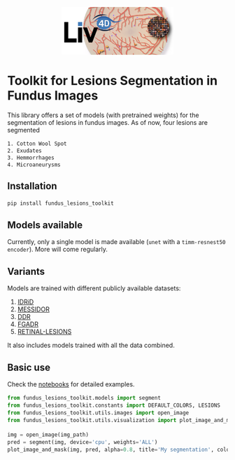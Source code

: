 <p align="center">
    <img src="imgs/header.png" width="256px"/>
</p>


# Toolkit for Lesions Segmentation in Fundus Images

This library offers a set of models (with pretrained weights) for the segmentation of lesions in fundus images.
As of now, four lesions are segmented

    1. Cotton Wool Spot
    2. Exudates
    3. Hemmorrhages
    4. Microaneurysms

## Installation

```bash
pip install fundus_lesions_toolkit
```

## Models available

Currently, only a single model is made available (`unet` with a `timm-resnest50 encoder`). More will come regularly.

## Variants

Models are trained with different publicly available datasets:
1. [IDRiD](https://ieee-dataport.org/open-access/indian-diabetic-retinopathy-image-dataset-idrid)
2. [MESSIDOR](https://www.adcis.net/fr/logiciels-tiers/messidor-fr/)
3. [DDR](https://github.com/nkicsl/DDR-dataset)
4. [FGADR](https://csyizhou.github.io/FGADR/)
5. [RETINAL-LESIONS](https://github.com/WeiQijie/retinal-lesions)

It also includes models trained with all the data combined.




## Basic use

Check the [notebooks](notebooks/) for detailed examples.

```python
from fundus_lesions_toolkit.models import segment
from fundus_lesions_toolkit.constants import DEFAULT_COLORS, LESIONS
from fundus_lesions_toolkit.utils.images import open_image
from fundus_lesions_toolkit.utils.visualization import plot_image_and_mask

img = open_image(img_path)
pred = segment(img, device='cpu', weights='ALL')
plot_image_and_mask(img, pred, alpha=0.8, title='My segmentation', colors=DEFAULT_COLORS, labels=LESIONS)